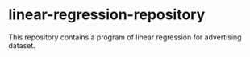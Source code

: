 # linear-regression-repository
<p>This repository contains a program of linear regression for advertising dataset.</p>
